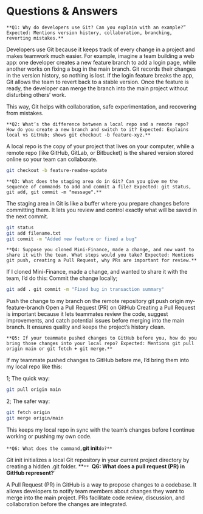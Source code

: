 # Questions & Answers

`**Q1: Why do developers use Git? Can you explain with an example?” Expected: Mentions version history, collaboration, branching, reverting mistakes.**`

Developers use Git because it keeps track of every change in a project and makes teamwork much easier.
For example, imagine a team building a web app: one developer creates a new feature branch to add a login page, while another works on fixing a bug in the main branch. Git records their changes in the version history, so nothing is lost. If the login feature breaks the app, Git allows the team to revert back to a stable version. Once the feature is ready, the developer can merge the branch into the main project without disturbing others’ work.

This way, Git helps with collaboration, safe experimentation, and recovering from mistakes.

`**Q2: What’s the difference between a local repo and a remote repo? How do you create a new branch and switch to it? Expected: Explains local vs GitHub; shows git checkout -b feature-xyz.**`

A local repo is the copy of your project that lives on your computer, while a remote repo (like GitHub, GitLab, or Bitbucket) is the shared version stored online so your team can collaborate.

```bash
git checkout -b feature-readme-update
```

`**Q3: What does the staging area do in Git? Can you give me the sequence of commands to add and commit a file? Expected: git status, git add, git commit -m "message".**`

The staging area in Git is like a buffer where you prepare changes before committing them. It lets you review and control exactly what will be saved in the next commit.

```bash
git status
git add filename.txt
git commit -m "Added new feature or fixed a bug"
```

`**Q4: Suppose you cloned Mini-Finance, made a change, and now want to share it with the team. What steps would you take? Expected: Mentions git push, creating a Pull Request, why PRs are important for review.**`

If I cloned Mini-Finance, made a change, and wanted to share it with the team, I’d do this:
Commit the change locally;

```bash
git add . git commit -m "Fixed bug in transaction summary"
```

Push the change to my branch on the remote repository git push origin my-feature-branch
Open a Pull Request (PR) on GitHub
Creating a Pull Request is important because it lets teammates review the code, suggest improvements, and catch potential issues before merging into the main branch. It ensures quality and keeps the project’s history clean.

`**Q5: If your teammate pushed changes to GitHub before you, how do you bring those changes into your local repo? Expected: Mentions git pull origin main or git fetch + git merge.**`

If my teammate pushed changes to GitHub before me, I’d bring them into my local repo like this:

1; The quick way:

```bash
git pull origin main
```

2; The safer way:

```bash
git fetch origin
git merge origin/main
```

This keeps my local repo in sync with the team’s changes before I continue working or pushing my own code.

`**Q6: What does the command,`**git init**`do?**`

Git init initializes a local Git repository in your current project directory by creating a hidden .git folder.
**`**
`**Q6: What does a pull request (PR) in GitHub represent?**`

A Pull Request (PR) in GitHub is a way to propose changes to a codebase. It allows developers to notify team members about changes they want to merge into the main project. PRs facilitate code review, discussion, and collaboration before the changes are integrated.
